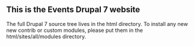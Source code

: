 This is the Events Drupal 7 website
-----------------------------------

The full Drupal 7 source tree lives in the html directory. To install any new
new contrib or custom modules, please put them in the html/sites/all/modules
directory.
